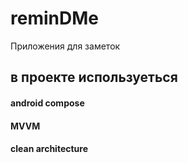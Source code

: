 # reminDMe
Приложения для заметок
## в проекте используеться 
#### android compose 
#### MVVM
#### clean architecture
